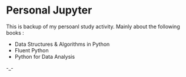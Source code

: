 # Personal Jupyter

This is backup of my persoanl study activity. Mainly about the following books :

* Data Structures & Algorithms in Python
* Fluent Python
* Python for Data Analysis

-_-
